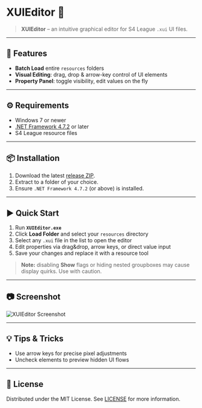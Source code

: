 # XUIEditor 🎨

> **XUIEditor** – an intuitive graphical editor for S4 League `.xui` UI files.

---

## 🚀 Features

- **Batch Load** entire `resources` folders
- **Visual Editing**: drag, drop & arrow-key control of UI elements
- **Property Panel**: toggle visibility, edit values on the fly

---

## ⚙️ Requirements

- Windows 7 or newer
- [.NET Framework 4.7.2](https://dotnet.microsoft.com/download/dotnet-framework) or later
- S4 League resource files

---

## 📦 Installation

1. Download the latest [release ZIP](https://github.com/Dekirai/XUIEditor/releases).
2. Extract to a folder of your choice.
3. Ensure `.NET Framework 4.7.2` (or above) is installed.

---

## ▶️ Quick Start

1. Run **`XUIEditor.exe`**
2. Click **Load Folder** and select your `resources` directory
3. Select any `.xui` file in the list to open the editor
4. Edit properties via drag&drop, arrow keys, or direct value input
5. Save your changes and replace it with a resource tool

> **Note:** disabling **Show** flags or hiding nested groupboxes may cause display quirks. Use with caution.

---

## 📷 Screenshot

![XUIEditor Screenshot](https://i.imgur.com/0UK4va8.png)

---

## 💡 Tips & Tricks

- Use arrow keys for precise pixel adjustments
- Uncheck elements to preview hidden UI flows

---

## 📄 License

Distributed under the MIT License. See [LICENSE](LICENSE) for more information.
